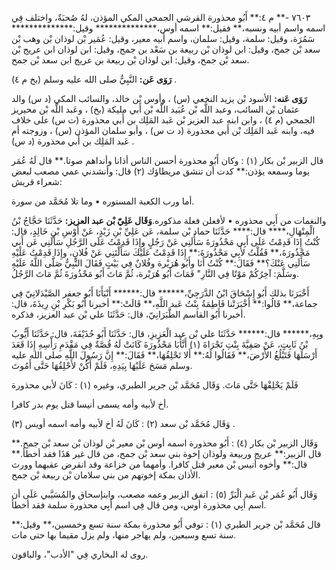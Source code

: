 ٧٦٠٣ -** م ٤:** أَبُو محذورة القرشي الجمحي المكي المؤذن، لهُ صُحبَةٌ، واختلف فِي اسمه واسم أبيه ونسبه،** فقيل:** اسمه أوس،************** وقيل:************** سَمُرَة، وقيل: سلمة، وقيل: سلمان، واسم أبيه معير، وقيل: عُمَير بْن لوذان بْن وهب بْن سعد بْن جمح، وقيل: ابن لوذان بْن ربيعة بن سَعْد بن جمح، وقيل: ابن لوذان ابن عريج بْن سعد بْن جمح، وقيل: ابن لوذان بْن ربيعة بن عريج ابن سعد بْن جمح.

**رَوَى عَن:** النَّبِيُّ صلى الله عليه وسلم (بخ م ٤) .

**رَوَى عَنه:** الأسود بْن يزيد النخعي (س) ، وأوس بْن خالد، والسائب المكي (د س) والد عثمان بْن السائب، وعبد اللَّه بْن عُبَيد اللَّه بْن أَبي مليكة (بخ) ، وعَبد اللَّه بْن محيريز الجمحي (م ٤) ، وابن ابنه عبد العزيز بْن عَبد المَلِك بن أَبي محذورة (ت س) على خلاف فيه، وابنه عَبد المَلِك بْن أَبي محذورة (د ت س) ، وأبو سلمان المؤذن (س) ، وزوجته أم عَبد المَلِك بن أَبي محذورة (د س) .

قال الزبير بْن بكار (١) : وكان أَبُو محذورة أحسن الناس أذانا وأنداهم صوتا.** قال لَهُ عُمَر يوما وسمعه يؤذن:** كدت أن تنشق مريطاؤك (٢) قال: وأنشدني عمي مصعب لبعض شعراء قريش:

أما ورب الكعبة المستوره • وما تلا مُحَمَّد من سورة.

والنغمات من أَبِي محذوره • لأفعلن فعلة مذكوره.**وَقَال عَلِيّ بْن عبد العزيز:** حَدَّثَنَا حَجَّاجُ بْنُ الْمِنْهَالِ،**** قال:**** حَدَّثَنَا حماد بْن سلمة، عَن عَلِيِّ بْنِ زَيْدٍ، عَنْ أَوْسِ بْنِ خَالِدٍ، قال: كُنْتُ إِذَا قَدِمْتُ عَلَى أَبِي مَحْذُورَةَ سَأَلَنِي عَنْ رَجُلٍ وإِذَا قَدِمْتُ عَلَى الرَّجُلِ سَأَلَنِي عَن أَبِي مَحْذُورَةَ،** فَقُلْتُ لأَبِي مَحْذُورَةَ:** إِذَا قَدِمْتُ عَلَيْكَ سَأَلْتَنِي عَنْ فُلانٍ، وإِذَا قَدِمْتُ عَلَيْهِ سَأَلَنِي عَنْكَ؟** فَقَالَ:** كُنْتُ أَنَا وأَبُو هُرَيْرة وفُلانٌ فِي بَيْتٍ فَقَالَ النَّبِيُّ صَلَّى اللَّهُ عَلَيْهِ وسَلَّمَ: آخِرُكُمْ مَوْتًا فِي النَّارِ" فَمَاتَ أَبُو هُرَيْرة، ثُمَّ مَاتَ أَبُو مَحْذُورَةَ ثُمَّ مَاتَ الرَّجُلُ.

أَخْبَرَنَا بذلك أَبُو إِسْحَاقَ ابْنُ الدَّرَجِيِّ،****** قال:****** أَنْبَأَنَا أَبُو جعفر الصَّيْدَلانِيّ فِي جماعة،** قَالُوا:** أَخْبَرَتْنا فَاطِمَةُ بِنْتُ عَبد اللَّهِ،** قَالَتْ:** أخبرنا أَبُو بَكْرِ بْنِ رِيذَةَ، قال: أخبرنا أَبُو القاسم الطَّبَرَانِيّ، قال: حَدَّثَنَا علي بْن عبد العزيز، فذكره.

وبِهِ،****** قال:****** حَدَّثَنَا علي بْن عبد الْعَزِيزِ، قال: حَدَّثَنَا أَبُو حُذَيْفَةَ، قال: حَدَّثَنَا أَيُّوبُ بْنُ ثَابِتٍ، عَنْ صَفِيَّةَ بِنْتِ تَجْرَاةَ (١) أَنَّأَبَا مَحْذُورَةَ كَانَتْ لَهُ قُصَّةٌ فِي مَقْدَمِ رَأْسِهِ إِذَا قَعَدَ أَرْسَلَهَا فَتَبْلُغُ الأَرْضَ،** فَقَالُوا لَهُ:** أَلا تَحْلِقُهَا،** فَقَالَ:** إِنَّ رَسُولَ اللَّهِ صلى الله عليه وسلم مَسَحَ عَلَيْهَا بِيَدِهِ، فَلَمْ أَكُنْ لأَحْلِقُهَا حَتَّى أَمُوتَ.

فَلَمْ يَحْلِقْهَا حَتَّى مَاتَ. وَقَال مُحَمَّد بْن جرير الطبري، وغيره (١) : كَانَ لأبي محذورة

أخ لأبيه وأمه يسمى أنيسا قتل يوم بدر كافرا.

وَقَال مُحَمَّد بْن سعد (٢) : كَانَ لَهُ أخ لأبيه وأمه اسمه أويس (٣) .

وَقَال الزبير بْن بكار (٤) : أَبُو محذورة اسمه أوس بْن معير بْن لوذان بْن سعد بْن جمح.** قال الزبير:** عريج وربيعة ولوذان إخوة بني سعد بْن جمح، من قال غير هَذَا فقد أخطأ.** قال:** وأخوه أنيس بْن معير قتل كافرا. وأمهما من خزاعة وقد انقرض عقبهما وورث الأذان بمكة إخوتهم من بني سلامان بْن ربيعة بْن جمح.

وَقَال أَبُو عُمَر بْن عَبد الْبَرِّ (٥) : اتفق الزبير وعمه مصعب، وابنإسحاق والمُسَيَّبي عَلَى أن اسم أَبِي محذورة أوس، ومن قال فِي اسم أَبِي محذورة سلمة فقد أخطأ.

قال مُحَمَّد بْن جرير الطبري (١) : توفي أَبُو محذورة بمكة سنة تسع وخمسين،** وقيل:** سنة تسع وسبعين، ولم يهاجر منها، ولم يزل مقيما بها حتى مات.

روى له البخاري فِي "الأدب"، والباقون.